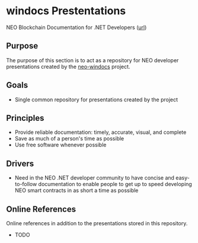 # windocs Prestentations

NEO Blockchain Documentation for .NET Developers ([url](https://github.com/mwherman2000/neo-windocs/tree/master/windocs))

## Purpose

The purpose of this section is to act as a repository for NEO developer presentations created by the [neo-windocs](https://github.com/mwherman2000/neo-windocs) project.

## Goals

* Single common repository for presentations created by the project

## Principles

* Provide reliable documentation: timely, accurate, visual, and complete
* Save as much of a person's time as possible
* Use free software whenever possible

## Drivers

* Need in the NEO .NET developer community to have concise and easy-to-follow documentation to enable people to get up to speed developing NEO smart contracts in as short a time as possible


## Online References

Online references in addition to the presentations stored in this repository.

* TODO

